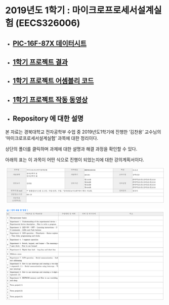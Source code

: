 # 2019년도 1학기 : 마이크로프로세서설계실험 (EECS326006)

* ## [PIC-16F-87X 데이터시트](PIC-16F-87X.pdf)

* ## [1학기 프로젝트 결과](Project/README.md)

* ## [1학기 프로젝트 어셈블리 코드](Project/code.asm)

* ## [1학기 프로젝트 작동 동영상](Project/test.mp4)

* ## Repository 에 대한 설명

본 자료는 경북대학교 전자공학부 수업 중 2019년도1학기에 진행한 ‘김찬용’ 교수님의 ‘마이크로프로세서설계실험’ 과목에 대한 정리이다.

상단의 폴더를 클릭하며 과제에 대한 설명과 해결 과정을 확인할 수 있다.

아래의 표는 이 과목이 어떤 식으로 진행이 되었는지에 대한 강의계획서이다.

![01](./images/01.png )

![02](./images/02.png )